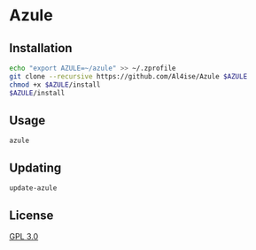 # Azule

## Installation
```zsh
echo "export AZULE=~/azule" >> ~/.zprofile
git clone --recursive https://github.com/Al4ise/Azule $AZULE
chmod +x $AZULE/install
$AZULE/install
```

## Usage
```
azule
```

## Updating
```
update-azule
```

## License
[GPL 3.0](https://www.gnu.org/licenses/gpl-3.0.en.html)
